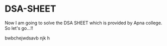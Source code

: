 # DSA-SHEET

Now I am going to solve the DSA SHEET which is provided by Apna college. So let's go...!!

bwbchejwdsavb
njk
h
